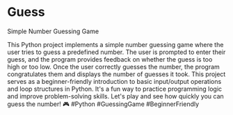 # Guess
Simple Number Guessing Game

This Python project implements a simple number guessing game where the user tries to guess a predefined number. The user is prompted to enter their guess, and the program provides feedback on whether the guess is too high or too low. Once the user correctly guesses the number, the program congratulates them and displays the number of guesses it took. This project serves as a beginner-friendly introduction to basic input/output operations and loop structures in Python. It's a fun way to practice programming logic and improve problem-solving skills. Let's play and see how quickly you can guess the number! 🎮 #Python #GuessingGame #BeginnerFriendly
